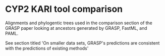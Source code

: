 # CYP2 KARI tool comparison

Alignments and phylogentic trees used in the comparison section of the GRASP paper looking at ancestors generated by GRASP, FastML, and PAML.

See section titled 'On smaller data sets, GRASP's predictions are consistent with the predictions of existing methods'